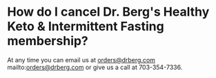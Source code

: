 # How do I cancel Dr. Berg's Healthy Keto & Intermittent Fasting membership?

At any time you can email us at orders@drberg.com mailto:orders@drberg.com or give us a call at 703-354-7336.